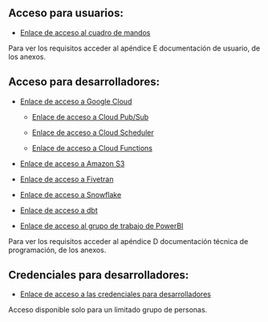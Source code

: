 ## Acceso para usuarios:
- [Enlace de acceso al cuadro de mandos](https://app.powerbi.com/reportEmbed?reportId=1bac7505-a8ee-4592-81ea-4d9384ce787d&autoAuth=true&ctid=2aa3b0b5-a782-4f38-a898-e483b20e8d61&config=eyJjbHVzdGVyVXJsIjoiaHR0cHM6Ly93YWJpLW5vcnRoLWV1cm9wZS1yZWRpcmVjdC5hbmFseXNpcy53aW5kb3dzLm5ldC8ifQ%3D%3D)

Para ver los requisitos acceder al apéndice E documentación de usuario, de los anexos.

## Acceso para desarrolladores:
- [Enlace de acceso a Google Cloud](https://console.cloud.google.com/welcome?project=confident-trail-355019)

  - [Enlace de acceso a Cloud Pub/Sub](https://console.cloud.google.com/cloudpubsub/topic/list?project=confident-trail-355019)

  - [Enlace de acceso a Cloud Scheduler](https://console.cloud.google.com/cloudscheduler?project=confident-trail-355019)

  - [Enlace de acceso a Cloud Functions](https://console.cloud.google.com/functions/list?project=confident-trail-355019)

- [Enlace de acceso a Amazon S3](https://s3.console.aws.amazon.com/s3/buckets/covidmoderndatastack?region=eu-west-3&tab=objects)

- [Enlace de acceso a Fivetran](https://fivetran.com/account)

- [Enlace de acceso a Snowflake](https://app.snowflake.com/switzerland-north.azure/sh96129/data/databases)

- [Enlace de acceso a dbt](https://cloud.getdbt.com/ide/#/accounts/60634/projects/96794/develop/)

- [Enlace de acceso al grupo de trabajo de PowerBI](https://app.powerbi.com/groups/dcd777d5-2142-451a-b14e-52601f1b925d/list)

Para ver los requisitos acceder al apéndice D documentación técnica de programación, de los anexos.

## Credenciales para desarrolladores: 
- [Enlace de acceso a las credenciales para desarrolladores](https://universidaddeburgos-my.sharepoint.com/personal/jbd1001_alu_ubu_es/_layouts/15/onedrive.aspx?id=%2Fpersonal%2Fjbd1001%5Falu%5Fubu%5Fes%2FDocuments%2Fcredenciales%2Etxt&parent=%2Fpersonal%2Fjbd1001%5Falu%5Fubu%5Fes%2FDocuments)

Acceso disponible solo para un limitado grupo de personas.

